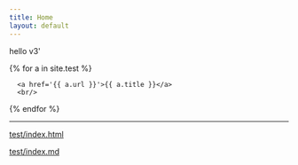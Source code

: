 ```yaml
---
title: Home
layout: default
---
```


hello
v3'


<div id='dogs'>
  {% for a in site.test %}
    
      <a href='{{ a.url }}'>{{ a.title }}</a>
      <br/>
  {% endfor %}
</div>


<hr/>


[test/index.html](_test/index.html)
<br/>

[test/index.md](_test/index.md)
